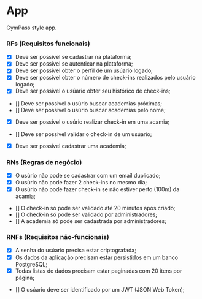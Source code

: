 # App

GymPass style app.

### RFs (Requisitos funcionais)

- [x] Deve ser possivel se cadastrar na plataforma;
- [x] Deve ser possivel se autenticar na plataforma;
- [x] Deve ser possivel obter o perfil de um usúario logado;
- [x] Deve ser possivel obter o número de check-ins realizados pelo usuário logado;
- [x] Deve ser possivel o usúario obter seu histórico de check-ins;
- [] Deve ser possivel o usúrio buscar academias próximas;
- [] Deve ser possivel o usúrio buscar academias pelo nome;
- [x] Deve ser possivel o usúrio realizar check-in em uma acamia;
- [] Deve ser possivel validar o check-in de um usúario;
- [x] Deve ser possivel cadastrar uma academia;

### RNs (Regras de negócio)

- [x] O usúrio não pode se cadastrar com um email duplicado;
- [x] O usúrio não pode fazer 2 check-ins no mesmo dia;
- [x] O usúrio não pode fazer check-in se não estiver perto (100m) da acamia;
- [] O check-in só pode ser validado até 20 minutos após criado;
- [] O check-in só pode ser validado por administradores;
- [] A academia só pode ser cadastrada por administradores;

### RNFs (Requisitos não-funcionais)

- [x] A senha do usúario precisa estar criptografada;
- [x] Os dados da aplicação precisam estar persistidos em um banco PostgreSQL;
- [x] Todas listas de dados precisam estar paginadas com 20 itens por página;
- [] O usúario deve ser identificado por um JWT (JSON Web Token);
